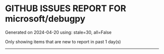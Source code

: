 
# GITHUB ISSUES REPORT FOR microsoft/debugpy


Generated on 2024-04-20 using: stale=30, all=False


Only showing items that are new to report in past 1 day(s)


---
